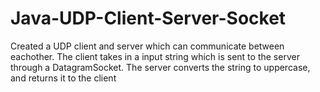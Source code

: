 # Java-UDP-Client-Server-Socket

Created a UDP client and server which can communicate between eachother. The client takes in a input string which is sent to the server through a DatagramSocket. The server converts the string to uppercase, and returns it to the client
